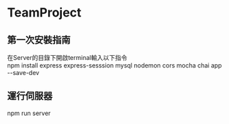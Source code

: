 # TeamProject

## 第一次安裝指南 

在Server的目錄下開啟terminal輸入以下指令
<br>
npm install express express-sesssion mysql nodemon cors mocha chai app --save-dev

## 運行伺服器
npm run server
